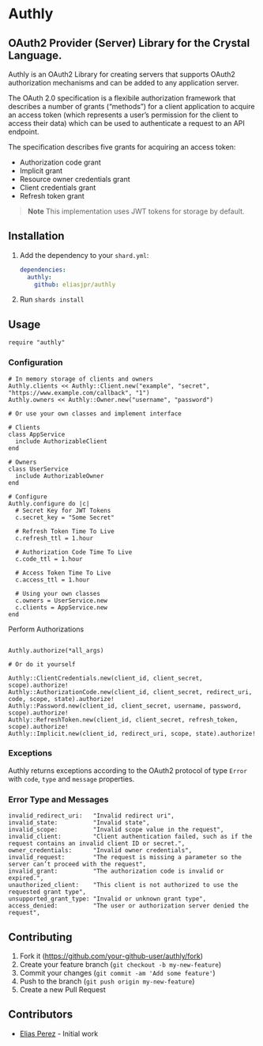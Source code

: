 # Authly

## OAuth2 Provider (Server) Library for the Crystal Language.

Authly is an OAuth2 Library for creating servers that supports OAuth2 authorization mechanisms and can be added to any application server.

The OAuth 2.0 specification is a flexibile authorization framework that describes a number of grants (“methods”) for a client application to acquire an access token (which represents a user’s permission for the client to access their data) which can be used to authenticate a request to an API endpoint.

The specification describes five grants for acquiring an access token:

- Authorization code grant
- Implicit grant
- Resource owner credentials grant
- Client credentials grant
- Refresh token grant

> **Note** 
> This implementation uses JWT tokens for storage by default.

## Installation

1. Add the dependency to your `shard.yml`:

   ```yaml
   dependencies:
     authly:
       github: eliasjpr/authly
   ```

2. Run `shards install`

## Usage

```crystal
require "authly"
```

### Configuration

```crystal
# In memory storage of clients and owners 
Authly.clients << Authly::Client.new("example", "secret", "https://www.example.com/callback", "1")
Authly.owners << Authly::Owner.new("username", "password")

# Or use your own classes and implement interface

# Clients
class AppService
  include AuthorizableClient
end 

# Owners
class UserService
  include AuthorizableOwner
end 

# Configure
Authly.configure do |c|
  # Secret Key for JWT Tokens
  c.secret_key = "Some Secret"

  # Refresh Token Time To Live
  c.refresh_ttl = 1.hour

  # Authorization Code Time To Live
  c.code_ttl = 1.hour

  # Access Token Time To Live
  c.access_ttl = 1.hour

  # Using your own classes
  c.owners = UserService.new
  c.clients = AppService.new
end
```

Perform Authorizations

```crystal

Authly.authorize(*all_args)

# Or do it yourself

Authly::ClientCredentials.new(client_id, client_secret, scope).authorize!
Authly::AuthorizationCode.new(client_id, client_secret, redirect_uri, code, scope, state).authorize!
Authly::Password.new(client_id, client_secret, username, password, scope).authorize!
Authly::RefreshToken.new(client_id, client_secret, refresh_token, scope).authorize!
Authly::Implicit.new(client_id, redirect_uri, scope, state).authorize!
```

### Exceptions

Authly returns exceptions according to the OAuth2 protocol of type `Error` with `code`, `type` and `message` properties.

### Error Type and Messages

```crystal
invalid_redirect_uri:   "Invalid redirect uri",
invalid_state:          "Invalid state",
invalid_scope:          "Invalid scope value in the request",
invalid_client:         "Client authentication failed, such as if the request contains an invalid client ID or secret.",
owner_credentials:      "Invalid owner credentials",
invalid_request:        "The request is missing a parameter so the server can’t proceed with the request",
invalid_grant:          "The authorization code is invalid or expired.",
unauthorized_client:    "This client is not authorized to use the requested grant type",
unsupported_grant_type: "Invalid or unknown grant type",
access_denied:          "The user or authorization server denied the request",
```

## Contributing

1. Fork it (<https://github.com/your-github-user/authly/fork>)
2. Create your feature branch (`git checkout -b my-new-feature`)
3. Commit your changes (`git commit -am 'Add some feature'`)
4. Push to the branch (`git push origin my-new-feature`)
5. Create a new Pull Request

## Contributors

- [Elias Perez](https://github.com/your-github-user) - Initial work

